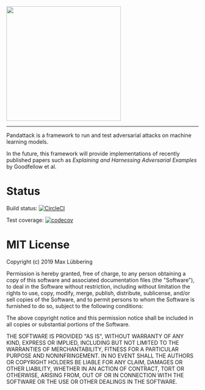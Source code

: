 <img src="https://github.com/le1nux/pandattack/blob/master/logo.png" width="300">
  
--------------------------------------------------------------------------------

Pandattack is a  framework to run and test adversarial attacks on machine learning models.

In the future, this framework will provide implementations of recently published papers such as *Explaining and Harnessing Adversarial Examples* by Goodfellow et al.

# Status

Build status: [![CircleCI](https://circleci.com/gh/le1nux/advattack.svg?style=svg)](https://circleci.com/gh/le1nux/pandattack)

Test coverage: [![codecov](https://codecov.io/gh/le1nux/advattack/branch/master/graph/badge.svg)](https://codecov.io/gh/le1nux/advattack)

# MIT License

Copyright (c) 2019 Max Lübbering

Permission is hereby granted, free of charge, to any person obtaining a copy
of this software and associated documentation files (the "Software"), to deal
in the Software without restriction, including without limitation the rights
to use, copy, modify, merge, publish, distribute, sublicense, and/or sell
copies of the Software, and to permit persons to whom the Software is
furnished to do so, subject to the following conditions:

The above copyright notice and this permission notice shall be included in all
copies or substantial portions of the Software.

THE SOFTWARE IS PROVIDED "AS IS", WITHOUT WARRANTY OF ANY KIND, EXPRESS OR
IMPLIED, INCLUDING BUT NOT LIMITED TO THE WARRANTIES OF MERCHANTABILITY,
FITNESS FOR A PARTICULAR PURPOSE AND NONINFRINGEMENT. IN NO EVENT SHALL THE
AUTHORS OR COPYRIGHT HOLDERS BE LIABLE FOR ANY CLAIM, DAMAGES OR OTHER
LIABILITY, WHETHER IN AN ACTION OF CONTRACT, TORT OR OTHERWISE, ARISING FROM,
OUT OF OR IN CONNECTION WITH THE SOFTWARE OR THE USE OR OTHER DEALINGS IN THE
SOFTWARE.
